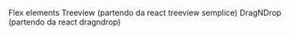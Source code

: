 Flex elements
Treeview (partendo da react treeview semplice)
DragNDrop (partendo da react dragndrop)

